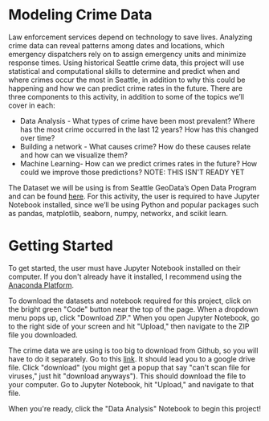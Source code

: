 # Modeling Crime Data
Law enforcement services depend on technology to save lives. Analyzing crime data can reveal patterns among dates and locations, which emergency dispatchers rely on to assign emergency units and minimize response times. Using historical Seattle crime data, this project will use statistical and computational skills to determine and predict when and where crimes occur the most in Seattle, in addition to why this could be happening and how we can predict crime rates in the future. There are three components to this activity, in addition to some of the topics we’ll cover in each:

- Data Analysis - What types of crime have been most prevalent? Where has the most crime occurred in the last 12 years? How has this changed over time? 
- Building a network - What causes crime? How do these causes relate and how can we visualize them?
- Machine Learning- How can we predict crimes rates in the future? How could we improve those predictions? NOTE: THIS ISN'T READY YET

The Dataset we will be using is from Seattle GeoData’s Open Data Program and can be found <a href= "https://data.seattle.gov/Public-Safety/SPD-Crime-Data-2008-Present/tazs-3rd5" > here</a>. For this activity, the user is required to have Jupyter Notebook installed, since we’ll be using Python and popular packages such as pandas, matplotlib, seaborn, numpy, networkx, and scikit learn.

# Getting Started
To get started, the user must have Jupyter Notebook installed on their computer. If you don't already have it installed, I recommend using the <a href= "https://docs.anaconda.com/anaconda/install/"> Anaconda Platform</a>.

To download the datasets and notebook required for this project, click on the bright green "Code" button near the top of the page. When a dropdown menu pops up, click "Download ZIP." When you open Jupyter Notebook, go to the right side of your screen and hit "Upload," then navigate to the ZIP file you downloaded.

The crime data we are using is too big to download from Github, so you will have to do it separately. Go to this <a href= "https://drive.google.com/file/d/1Ur28H0HOakYd3yemfq740txPr2kbWVAO/view?usp=sharing" > link</a>. It should lead you to a google drive file. Click "download" (you might get a popup that say "can't scan file for viruses," just hit "download anyways"). This should download the file to your computer. Go to Jupyter Notebook, hit "Upload," and navigate to that file. 

When you're ready, click the "Data Analysis" Notebook to begin this project!
